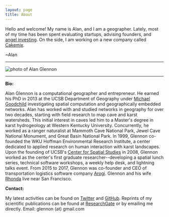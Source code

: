 ```yaml
---
layout: page
title: About
---
```


Hello and welcome! My name is Alan, and I am a geographer. Lately, most of my time has been spent evaluating startups, advising founders, and <a href="https://angel.co/glennon">angel investing</a>. On the side, I am working on a new company called <a href="https://cakemix.com">Cakemix</a>.
  
~Alan
  
---

<img src="https://alanglennon.com/public/alan2016.jpg" alt="photo of Alan Glennon">

---

**Bio:**
<p />
Alan Glennon is a computational geographer and entrepreneur. He earned his PhD in 2013 at the UCSB Department of Geography under <a href="https://www.geog.ucsb.edu/~good/">Michael Goodchild</a> investigating spatial computation and geographically embedded networks. Alan has worked with and studied networks in geography for over two decades, starting with field research to map cave and karst watersheds. This initial interest in caves led him to a Master's degree in karst hydrogeology at Western Kentucky University. Concurrently, he worked as a ranger naturalist at Mammoth Cave National Park, Jewel Cave National Monument, and Great Basin National Park. In 1999, Glennon co-founded the WKU Hoffman Environmental Research Institute, a center dedicated to applied research on human interaction with karst landscapes. Upon the founding of UCSB's <a href="http://spatial.ucsb.edu/personnel/alan-glennon/">Center for Spatial Studies</a> in 2008, Glennon worked as the center's first graduate researcher--developing a spatial lunch series, technical software workshops, a weekly help desk, and lightning talks event. From 2015 to 2017, Glennon was co-founder and CEO of transportation logistics software company <a href="https://github.com/arogi">Arogi</a>. Glennon and his wife <a href="https://twitter.com/rmglennon">Rhonda</a> live near San Francisco.
<p />

**Contact:**
<p />
My latest activities can be found on <a href="https://twitter.com/glennon">Twitter</a> and <a href="https://github.com/glennon">GitHub</a>. Reprints of my scientific publications can be found at <a href="https://www.researchgate.net/profile/Alan_Glennon">ResearchGate</a> or by emailing me directly. Email: glennon (at) gmail.com
